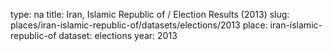 type: na
title: Iran, Islamic Republic of / Election Results (2013)
slug: places/iran-islamic-republic-of/datasets/elections/2013
place: iran-islamic-republic-of
dataset: elections
year: 2013

